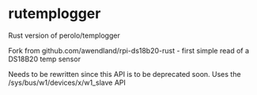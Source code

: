 # rutemplogger
Rust version of perolo/templogger

Fork from github.com/awendland/rpi-ds18b20-rust - first simple read of a DS18B20 temp sensor

Needs to be rewritten since this API is to be deprecated soon.
Uses the /sys/bus/w1/devices/x/w1_slave API

